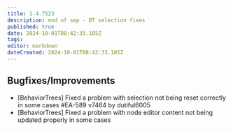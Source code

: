 ```yaml
---
title: 1.4.7523
description: end of sep - BT selection fixes
published: true
date: 2024-10-01T08:42:33.105Z
tags: 
editor: markdown
dateCreated: 2024-10-01T08:42:33.105Z
---
```


## Bugfixes/Improvements
- [BehaviorTrees] Fixed a problem with selection not being reset correctly in some cases #EA-589 v7464 by dutiful6005
- [BehaviorTrees] Fixed a problem with node editor content not being updated properly in some cases
